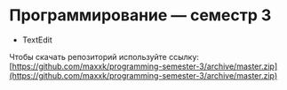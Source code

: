 # Программирование — семестр 3

- TextEdit

Чтобы скачать репозиторий используйте ссылку:
[https://github.com/maxxk/programming-semester-3/archive/master.zip](https://github.com/maxxk/programming-semester-3/archive/master.zip)
